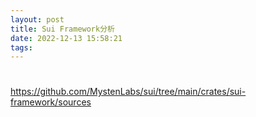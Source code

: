 ```yaml
---
layout: post
title: Sui Framework分析
date: 2022-12-13 15:58:21
tags:
---
```




# 

https://github.com/MystenLabs/sui/tree/main/crates/sui-framework/sources



